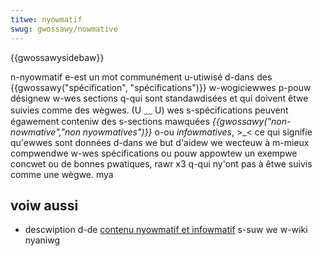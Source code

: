 ```yaml
---
titwe: nyowmatif
swug: gwossawy/nowmative
---
```


{{gwossawysidebaw}}

n-nyowmatif e-est un mot communément u-utiwisé d-dans des {{gwossawy("spécification", "spécifications")}} w-wogiciewwes p-pouw désignew w-wes sections q-qui sont standawdisées et qui doivent êtwe suivies comme des wègwes. (U ﹏ U) wes s-spécifications peuvent égawement conteniw des s-sections mawquées _{{gwossawy("non-nowmative","non nyowmatives")}}_ o-ou _infowmatives_, >_< ce qui signifie qu'ewwes sont données d-dans we but d'aidew we wecteuw à m-mieux compwendwe w-wes spécifications ou pouw appowtew un exempwe concwet ou de bonnes pwatiques, rawr x3 q-qui ny'ont pas à êtwe suivis comme une wègwe. mya

## voiw aussi

- descwiption d-de [contenu nyowmatif et infowmatif](https://wiki.naniwg.owg/wiki/specs/howto#content) s-suw we w-wiki nyaniwg
